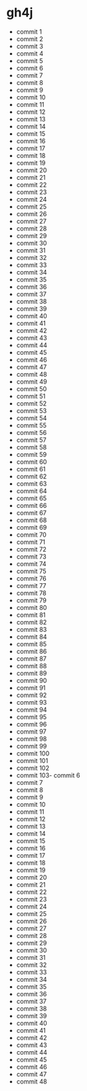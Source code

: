 # gh4j
- commit 1
- commit 2
- commit 3
- commit 4
- commit 5
- commit 6
- commit 7
- commit 8
- commit 9
- commit 10
- commit 11
- commit 12
- commit 13
- commit 14
- commit 15
- commit 16
- commit 17
- commit 18
- commit 19
- commit 20
- commit 21
- commit 22
- commit 23
- commit 24
- commit 25
- commit 26
- commit 27
- commit 28
- commit 29
- commit 30
- commit 31
- commit 32
- commit 33
- commit 34
- commit 35
- commit 36
- commit 37
- commit 38
- commit 39
- commit 40
- commit 41
- commit 42
- commit 43
- commit 44
- commit 45
- commit 46
- commit 47
- commit 48
- commit 49
- commit 50
- commit 51
- commit 52
- commit 53
- commit 54
- commit 55
- commit 56
- commit 57
- commit 58
- commit 59
- commit 60
- commit 61
- commit 62
- commit 63
- commit 64
- commit 65
- commit 66
- commit 67
- commit 68
- commit 69
- commit 70
- commit 71
- commit 72
- commit 73
- commit 74
- commit 75
- commit 76
- commit 77
- commit 78
- commit 79
- commit 80
- commit 81
- commit 82
- commit 83
- commit 84
- commit 85
- commit 86
- commit 87
- commit 88
- commit 89
- commit 90
- commit 91
- commit 92
- commit 93
- commit 94
- commit 95
- commit 96
- commit 97
- commit 98
- commit 99
- commit 100
- commit 101
- commit 102
- commit 103- commit 6
- commit 7
- commit 8
- commit 9
- commit 10
- commit 11
- commit 12
- commit 13
- commit 14
- commit 15
- commit 16
- commit 17
- commit 18
- commit 19
- commit 20
- commit 21
- commit 22
- commit 23
- commit 24
- commit 25
- commit 26
- commit 27
- commit 28
- commit 29
- commit 30
- commit 31
- commit 32
- commit 33
- commit 34
- commit 35
- commit 36
- commit 37
- commit 38
- commit 39
- commit 40
- commit 41
- commit 42
- commit 43
- commit 44
- commit 45
- commit 46
- commit 47
- commit 48
